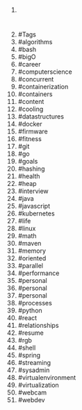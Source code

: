 1. #
1. #Tags
1. #algorithms
1. #bash
1. #bigO
1. #career
1. #computerscience
1. #concurrent
1. #containerization
1. #containers
1. #content
1. #cooling
1. #datastructures
1. #docker
1. #firmware
1. #fitness
1. #git
1. #go
1. #goals
1. #hashing
1. #health
1. #heap
1. #interview
1. #java
1. #javascript
1. #kubernetes
1. #life
1. #linux
1. #math
1. #maven
1. #memory
1. #oriented
1. #parallel
1. #performance
1. #personal
1. #personal
1. #personal
1. #processes
1. #python
1. #react
1. #relationships
1. #resume
1. #rgb
1. #shell
1. #spring
1. #streaming
1. #sysadmin
1. #virtualenvironment
1. #virtualization
1. #webcam
1. #webdev
